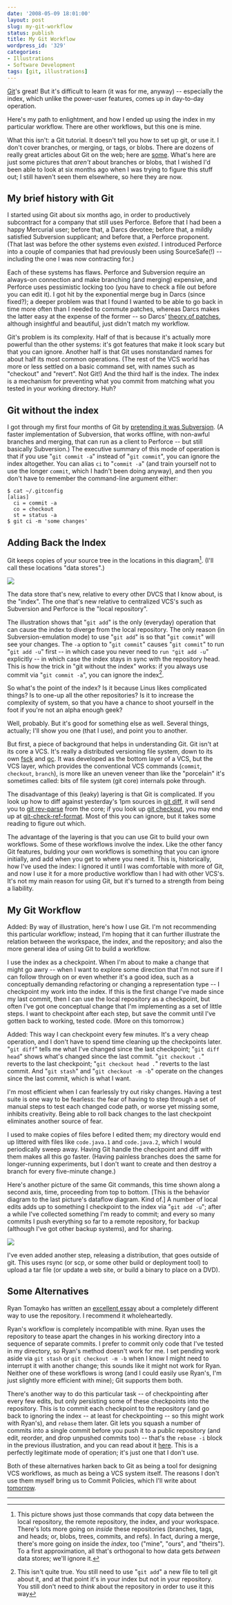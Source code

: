 ```yaml
---
date: '2008-05-09 18:01:00'
layout: post
slug: my-git-workflow
status: publish
title: My Git Workflow
wordpress_id: '329'
categories:
- Illustrations
- Software Development
tags: [git, illustrations]
---
```


[Git](http://git.or.cz/)'s great!  But it's difficult to learn (it was for me, anyway) -- especially the index, which unlike the power-user features, comes up in day-to-day operation.

Here's my path to enlightment, and how I ended up using the index in my particular workflow.  There are other workflows, but this one is mine.

What this isn't: a Git tutorial.  It doesn't tell you how to set up git, or use it. I don't cover branches, or merging, or tags, or blobs.  There are dozens of really great articles about Git on the web; here are [some](http://del.icio.us/osteele/git).  What's here are just some pictures that _aren't_ about branches or blobs, that I wished I'd been able to look at six months ago when I was trying to figure this stuff out; I still haven't seen them elsewhere, so here they are now.

## My brief history with Git

I started using Git about six months ago, in order to productively subcontract for a company that still uses Perforce.  Before that I had been a happy Mercurial user; before that, a Darcs devotee; before that, a mildly satisfied Subversion supplicant; and before that, a Perforce proponent.  (That last was before the other systems even _existed_.  I introduced Perforce into a couple of companies that had previously been using SourceSafe(!) -- including the one I was now contracting for.)

Each of these systems has flaws. Perforce and Subversion require an always-on connection and make branching (and merging) expensive, and Perforce uses pessimistic locking too (you have to check a file out before you can edit it).  I got hit by the exponential merge bug in Darcs (since fixed?); a deeper problem was that I found I wanted to be able to go back in time more often than I needed to commute patches, whereas Darcs makes the latter easy at the expense of the former -- so Darcs' [theory of patches](http://darcs.net/manual/node8.html#Patch), although insightful and beautiful, just didn't match my workflow.

Git's problem is its complexity.  Half of that is because it's actually more powerful than the other systems: it's got features that make it look scary but that you can ignore.  Another half is that Git uses nonstandard names for about half its most common operations.  (The rest of the VCS world has more or less settled on a basic command set, with names such as "checkout" and "revert".  Not Git!)  And the third half is the index.  The index is a mechanism for preventing what you commit from matching what you tested in your working directory.  Huh?

## Git without the index

I got through my first four months of Git by [pretending it was Subversion](http://git.or.cz/course/svn.html). (A faster implementation of Subversion, that works offline, with non-awful branches and merging, that can run as a client to Perforce -- but still basically Subversion.)  The executive summary of this mode of operation is that if you use "`git commit -a`" instead of "`git commit`", you can ignore the index altogether.  You can alias `ci` to "`commit -a`" (and train yourself not to use the longer `commit`, which I hadn't been doing anyway), and then you don't have to remember the command-line argument either:
    
    $ cat ~/.gitconfig
    [alias]
      ci = commit -a
      co = checkout
      st = status -a
    $ git ci -m 'some changes'

## Adding Back the Index

Git keeps copies of your source tree in the locations in this diagram[^1].  (I'll call these locations "data stores".)

![](/images/2008/git-transport.png)

The data store that's new, relative to every other DVCS that I know about, is the "index".  The one that's new relative to centralized VCS's such as Subversion and Perforce is the "local repository".

The illustration shows that "`git add`" is the only (everyday) operation that can cause the index to diverge from the local repository.  The only reason (in Subversion-emulation mode) to use "`git add`" is so that "`git commit`" will see your changes.  The `-a` option to "`git commit`" causes "`git commit`" to run "`git add -u`" first -- in which case you never need to `run "git add -u`" explicitly -- in which case the index stays in sync with the repository head.  This is how the trick in "git without the index" works: if you always use commit via "`git commit -a`", you can ignore the index[^2].

So what's the point of the index?  Is it because Linus likes complicated things?  Is to one-up all the other repositories?  Is it to increase the complexity of system, so that you have a chance to shoot yourself in the foot if you're not an alpha enough geek?

Well, probably.  But it's good for something else as well.  Several things, actually; I'll show you one (that I use), and point you to another.

But first, a piece of background that helps in understanding Git.  Git isn't at its core a VCS.  It's really a distributed versioning file system, down to its own [fsck](http://www.kernel.org/pub/software/scm/git/docs/git-fsck.html) and [gc](http://www.kernel.org/pub/software/scm/git/docs/git-gc.html).  It was developed as the bottom layer of a VCS, but the VCS  layer, which provides the conventional VCS commands (`commit`, `checkout`, `branch`), is more like an uneven veneer than like the "porcelain" it's sometimes called: bits of file system (git core) internals poke through.

The disadvantage of this (leaky) layering is that Git is complicated.  If you look up how to diff against yesterday's 1pm sources in [git diff](http://www.kernel.org/pub/software/scm/git/docs/git-diff.html), it will send you to [git rev-parse](http://www.kernel.org/pub/software/scm/git/docs/git-rev-parse.html) from the core; if you look up [git checkout](http://www.kernel.org/pub/software/scm/git/docs/git-checkout.html), you may end up at [git-check-ref-format](http://www.kernel.org/pub/software/scm/git/docs/git-check-ref-format.html).  Most of this you can ignore, but it takes some reading to figure out which.

The advantage of the layering is that you can use Git to build your own workflows.  Some of these workflows involve the index.  Like the other fancy Git features, bulding your own workflows is something that you can ignore initially, and add when you get to where you need it.  This is, historically, how I've used the index: I ignored it until I was comfortable with more of Git, and now I use it for a more productive workflow than I had with other VCS's.  It's not my main reason for using Git, but it's turned to a strength from being a liability.

## My Git Workflow

Added: By way of illustration, here's how I use Git.  I'm not recommending this particular workflow; instead, I'm hoping that it can further illustrate the relation between the workspace, the index, and the repository; and also the more general idea of using Git to build a workflow.

I use the index as a checkpoint.  When I'm about to make a change that might go awry -- when I want to explore some direction that I'm not sure if I can follow through on or even whether it's a good idea, such as a conceptually demanding refactoring or changing a representation type -- I checkpoint my work into the index.  If this is the first change I've made since my last commit, then I can use the local repository as a checkpoint, but often I've got one conceptual change that I'm implementing as a set of little steps. I want to checkpoint after each step, but save the commit until I've gotten back to working, tested code.  (More on this tomorrow.)

Added: This way I can checkpoint every few minutes.  It's a very cheap operation, and I don't have to spend time cleaning up the checkpoints later.  "`git diff`" tells me what I've changed since the last checkpoint; "`git diff head`" shows what's changed since the last commit.  "`git checkout .`" reverts to the last checkpoint; "`git checkout head .`" reverts to the last commit.  And "`git stash`" and "`git checkout -m -b`" operate on the changes since the last commit, which is what I want.

I'm most efficient when I can fearlessly try out risky changes.  Having a test suite is one way to be fearless: the fear of having to step through a set of manual steps to test each changed code path, or worse yet missing some, inhibits creativity.  Being able to roll back changes to the last checkpoint eliminates another source of fear.

I used to make copies of files before I edited them; my directory would end up littered with files like `code.java.1` and `code.java.2`, which I would periodically sweep away.  Having Git handle the checkpoint and diff with them makes all this go faster.  (Having painless branches does the same for longer-running experiments, but I don't want to create and then destroy a branch for every five-minute change.)

Here's another picture of the same Git commands, this time shown along a second axis, time, proceeding from top to bottom. [This is the behavior diagram to the last picture's dataflow diagram.  Kind of.]  A number of local edits adds up to something I checkpoint to the index via "`git add -u`"; after a while I've collected something I'm ready to commit; and every so many commits I push everything so far to a remote repository, for backup (although I've got other backup systems), and for sharing.  

![](/images/2008/git-workflow.png)

I've even added another step, releasing a distribution, that goes outside of git.  This uses rsync (or scp, or some other build or deployment tool) to upload a tar file (or update a web site, or build a binary to place on a DVD).

## Some Alternatives

Ryan Tomayko has written an [excellent essay](http://tomayko.com/writings/the-thing-about-git) about a completely different way to use the repository.  I recommend it wholeheartedly.

Ryan's workflow is completely incompatible with mine.  Ryan uses the repository to tease apart the changes in his working directory into a sequence of separate commits.  I prefer to commit only code that I've tested in my directory, so Ryan's method doesn't work for me.  I set pending work aside via `git stash` or `git checkout -m -b` when I know I might need to interrupt it with another change; this sounds like it might not work for Ryan.  Neither one of these workflows is wrong (and I could easily use Ryan's, I'm just slightly more efficient with mine); Git supports them both.

There's another way to do this particular task -- of checkpointing after every few edits, but only persisting some of these checkpoints into the repository.  This is to commit each checkpoint to the repository (and go back to ignoring the index -- at least for checkpointing -- so this might work with Ryan's), and `rebase` them later.  Git lets you squash a number of commits into a single commit before you push it to a public repository (and edit, reorder, and drop unpushed commits too) -- that's the `rebase -i` block in the previous illustration, and you can read about it [here](http://blog.moertel.com/articles/2007/12/10/how-i-stopped-missing-darcs-and-started-loving-git).  This is a perfectly legitimate mode of operation; it's just one that I don't use.

Both of these alternatives harken back to Git as being a tool for designing VCS workflows, as much as being a VCS system itself.  The reasons I don't use them myself bring us to Commit Policies, which I'll write about [tomorrow](/archives/2008/05/commit-policies).

---

[^1]: This picture shows just those commands that copy data between the local repository, the remote repository, the index, and your workspace.  There's lots more going on _inside_ these repositories (branches, tags, and heads; or, blobs, trees, commits, and refs).  In fact, during a merge, there's more going on inside the _index_, too ("mine", "ours", and "theirs").  To a first approximation, all that's orthogonal to how data gets _between_ data stores; we'll ignore it.

[^2]: This isn't quite true.  You still need to use "`git add`" a new file to tell git about it, and at that point it's in your index but not in your repository.  You still don't need to _think_ about the repository in order to use it this way 

